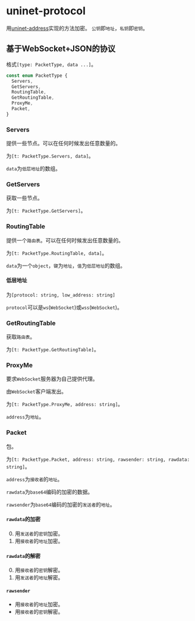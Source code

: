 # uninet-protocol

用[uninet-address](https://github.com/the-uninet/uninet-address)实现的方法加密。
`公钥`即`地址`，`私钥`即`密钥`。

## 基于WebSocket+JSON的协议

格式`[type: PacketType, data ...]`。

```typescript
const enum PacketType {
  Servers,
  GetServers,
  RoutingTable,
  GetRoutingTable,
  ProxyMe,
  Packet,
}
```

### Servers

提供一些节点。可以在任何时候发出任意数量的。

为`[t: PacketType.Servers, data]`。

`data`为`低层地址`的数组。

### GetServers

获取一些节点。

为`[t: PacketType.GetServers]`。

### RoutingTable

提供一个`路由表`。可以在任何时候发出任意数量的。

为`[t: PacketType.RoutingTable, data]`。

`data`为一个`object`，`键`为`地址`，`值`为`低层地址`的数组。

#### 低层地址

为`[protocol: string, low_address: string]`

`protocol`可以是`ws`(`WebSocket`)或`wss`(`WebSocket`)。

### GetRoutingTable

获取`路由表`。

为`[t: PacketType.GetRoutingTable]`。

### ProxyMe

要求`WebSocket`服务器为自己提供代理。

由`WebSocket`客户端发出。

为`[t: PacketType.ProxyMe, address: string]`。

`address`为`地址`。

### Packet

包。

为`[t: PacketType.Packet, address: string, rawsender: string, rawdata: string]`。

`address`为`接收者`的`地址`。

`rawdata`为`base64`编码的加密的数据。

`rawsender`为`base64`编码的加密的`发送者`的`地址`。

#### `rawdata`的加密

0. 用`发送者`的`密钥`加密。
1. 用`接收者`的`地址`加密。

#### `rawdata`的解密

0. 用`接收者`的`密钥`解密。
0. 用`发送者`的`地址`解密。

#### `rawsender`

* 用`接收者`的`地址`加密。
* 用`接收者`的`密钥`解密。
